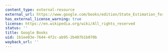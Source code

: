```yaml
---
content_type: external-resource
external_url: https://www.google.com/books/edition/State_Estimation_for_Robotics/EpsqDwAAQBAJ?hl=en&gbpv=0
has_external_license_warning: true
license: https://en.wikipedia.org/wiki/All_rights_reserved
status: ''
title: Google Books
uid: 1b1ee03e-7644-4f2c-ab95-2b407b1b070b
wayback_url: ''
---
```

